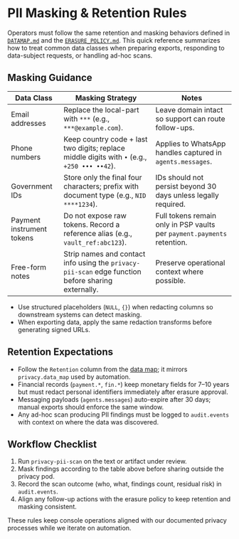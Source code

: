 # PII Masking & Retention Rules

Operators must follow the same retention and masking behaviors defined in [`DATAMAP.md`](./DATAMAP.md) and the [`ERASURE_POLICY.md`](./ERASURE_POLICY.md). This quick reference summarizes how to treat common data classes when preparing exports, responding to data-subject requests, or handling ad-hoc scans.

## Masking Guidance

| Data Class | Masking Strategy | Notes |
|------------|------------------|-------|
| Email addresses | Replace the local-part with `***` (e.g., `***@example.com`). | Leave domain intact so support can route follow-ups. |
| Phone numbers | Keep country code + last two digits; replace middle digits with `•` (e.g., `+250 ••• ••42`). | Applies to WhatsApp handles captured in `agents.messages`. |
| Government IDs | Store only the final four characters; prefix with document type (e.g., `NID ****1234`). | IDs should not persist beyond 30 days unless legally required. |
| Payment instrument tokens | Do not expose raw tokens. Record a reference alias (e.g., `vault_ref:abc123`). | Full tokens remain only in PSP vaults per `payment.payments` retention. |
| Free-form notes | Strip names and contact info using the `privacy-pii-scan` edge function before sharing externally. | Preserve operational context where possible. |

- Use structured placeholders (`NULL`, `{}`) when redacting columns so downstream systems can detect masking.
- When exporting data, apply the same redaction transforms before generating signed URLs.

## Retention Expectations

- Follow the `Retention` column from the [data map](./DATAMAP.md); it mirrors `privacy.data_map` used by automation.
- Financial records (`payment.*`, `fin.*`) keep monetary fields for 7–10 years but must redact personal identifiers immediately after erasure approval.
- Messaging payloads (`agents.messages`) auto-expire after 30 days; manual exports should enforce the same window.
- Any ad-hoc scan producing PII findings must be logged to `audit.events` with context on where the data was discovered.

## Workflow Checklist

1. Run `privacy-pii-scan` on the text or artifact under review.
2. Mask findings according to the table above before sharing outside the privacy pod.
3. Record the scan outcome (who, what, findings count, residual risk) in `audit.events`.
4. Align any follow-up actions with the erasure policy to keep retention and masking consistent.

These rules keep console operations aligned with our documented privacy processes while we iterate on automation.
